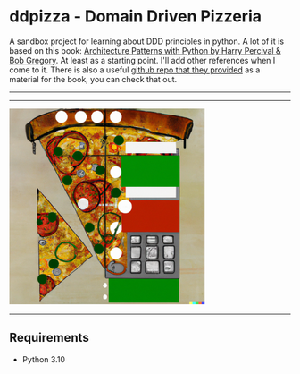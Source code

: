 
# ddpizza - Domain Driven Pizzeria 

A sandbox project for learning about DDD principles in python.
A lot of it is based on this book: [Architecture Patterns with Python by Harry Percival & Bob Gregory](https://www.cosmicpython.com/).
At least as a starting point. I'll add other references when I come to it. There is also a useful [github repo that they provided](https://github.com/cosmicpython/code) as a material for the book, you can check that out. 

---

----
<img src="img/pizza_dalle.png" height="350" alt="DALLE AI created this modernist painting in the style of Constructivism painting of pizza where half of the pizza is made by electronic bits and the other half is normal." title="Pizza Constructivism by DALLE" />

---

## Requirements

- Python 3.10